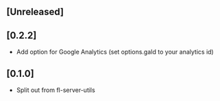 
## [Unreleased]
  

## [0.2.2]
 - Add option for Google Analytics (set options.gaId to your analytics id)

## [0.1.0]
 - Split out from fl-server-utils
